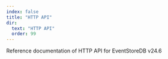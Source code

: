 ```yaml
---
index: false
title: "HTTP API"
dir:
  text: "HTTP API"
  order: 99
---
```


Reference documentation of HTTP API for EventStoreDB v24.6

<Catalog/>